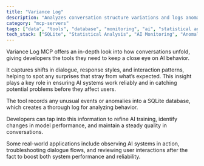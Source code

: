 ```yaml
---
title: "Variance Log"
description: "Analyzes conversation structure variations and logs anomalies to SQLite for AI behavior monitoring and anomaly detection."
category: "mcp-servers"
tags: ["data", "tools", "database", "monitoring", "ai", "statistical analysis", "conversation structure", "anomaly logging"]
tech_stack: ["SQLite", "Statistical Analysis", "AI Monitoring", "Anomaly Detection", "Conversation Analytics"]
---
```


Variance Log MCP offers an in-depth look into how conversations unfold, giving developers the tools they need to keep a close eye on AI behavior. 

It captures shifts in dialogue, response styles, and interaction patterns, helping to spot any surprises that stray from what’s expected. This insight plays a key role in ensuring AI systems work reliably and in catching potential problems before they affect users.

The tool records any unusual events or anomalies into a SQLite database, which creates a thorough log for analyzing behavior. 

Developers can tap into this information to refine AI training, identify changes in model performance, and maintain a steady quality in conversations.

Some real-world applications include observing AI systems in action, troubleshooting dialogue flows, and reviewing user interactions after the fact to boost both system performance and reliability.